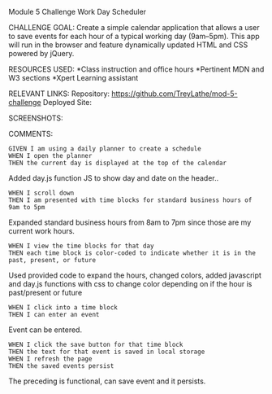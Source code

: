 Module 5 Challenge
Work Day Scheduler

CHALLENGE GOAL:
Create a simple calendar application that allows a user to save events for each hour of a typical working day (9am–5pm). This app will run in the browser and feature dynamically updated HTML and CSS powered by jQuery.

RESOURCES USED:
*Class instruction and office hours
*Pertinent MDN and W3 sections
*Xpert Learning assistant 

RELEVANT LINKS:
Repository: https://github.com/TreyLathe/mod-5-challenge
Deployed Site: 

SCREENSHOTS:


COMMENTS:

    GIVEN I am using a daily planner to create a schedule
    WHEN I open the planner
    THEN the current day is displayed at the top of the calendar

Added day.js function JS to show day and date on the header.. 

    WHEN I scroll down
    THEN I am presented with time blocks for standard business hours of 9am to 5pm

Expanded standard business hours from 8am to 7pm since those are my current work hours.

    WHEN I view the time blocks for that day
    THEN each time block is color-coded to indicate whether it is in the past, present, or future

Used provided code to expand the hours, changed colors, added javascript and day.js functions with css to change color depending on if the hour is past/present or future

    WHEN I click into a time block
    THEN I can enter an event

Event can be entered.

    WHEN I click the save button for that time block
    THEN the text for that event is saved in local storage
    WHEN I refresh the page
    THEN the saved events persist

The preceding is functional, can save event and it persists.

